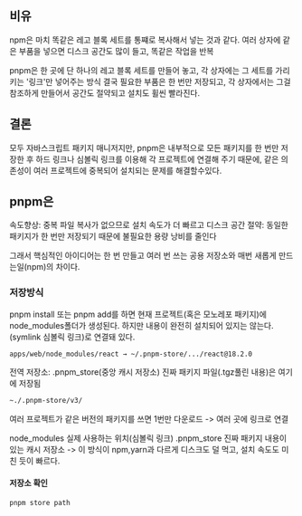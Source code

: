 
## 비유
npm은 마치 똑같은 레고 블록 세트를 통쨰로 복사해서 넣는 것과 같다. 여러 상자에 같은 부품을 넣으면 디스크 공간도 많이 들고, 똑같은 작업을 반복

pnpm은 한 곳에 단 하나의 레고 블록 세트를 만들어 놓고, 각 상자에는 그 세트를 가리키는 '링크'만 넣어주는 방식 결국 필요한 부품은 한 번만 저장되고, 각 상자에서는 그걸 참조하게 만들어서 공간도 절약되고 설치도 휠씬 빨라진다.

## 결론
모두 자바스크립트 패키지 매니저지만, pnpm은 내부적으로 모든 패키지를 한 번만 저장한 후 하드 링크나 심볼릭 링크를 이용해 각 프로젝트에 연결해 주기 때문에, 같은 의존성이 여러 프로젝트에 중복되어 설치되는 문제를 해결할수있다.

## pnpm은
속도향상: 중복 파일 복사가 없으므로 설치 속도가 더 빠르고
디스크 공간 절약: 동일한 패키지가 한 번만 저장되기 때문에 불필요한 용량 낭비를 줄인다

그래서 핵심적인 아이디어는 한 번 만들고 여러 번 쓰는 공용 저장소와 매번 새롭게 만드는일(npm)의 차이다.

### 저장방식
pnpm install 또는 pnpm add를 하면 현재 프로젝트(혹은 모노레포 패키지)에 node_modules폴더가 생성된다. 하지만 내용이 완전히 설치되어 있지는 않는다.(symlink 심볼릭 링크)로 연결돼 있다.
```Sh
apps/web/node_modules/react → ~/.pnpm-store/.../react@18.2.0
```
전역 저장소: .pnpm_store(중앙 캐시 저장소)
진짜 패키지 파일(.tgz풀린 내용)은 여기에 저장됨
```bash
~./.pnpm-store/v3/
```
여러 프로젝트가 같은 버전의 패키지를 쓰면 1번만 다운로드 -> 여러 곳에 링크로 연결

node_modules 실제 사용하는 위치(심볼릭 링크)
.pnpm_store 진짜 패키지 내용이 있는 캐시 저장소
-> 이 방식이 npm,yarn과 다르게 디스크도 덜 먹고, 설치 속도도 미친 듯이 빠르다.

#### 저장소 확인
```bash
pnpm store path
```

